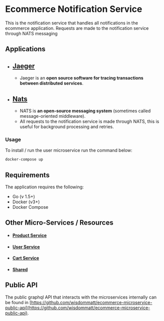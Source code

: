 # Ecommerce Notification Service

This is the notification service that handles all notifications in the ecommerce application. Requests are made to the notification service through NATS messaging

## Applications

* ## [Jaeger](https://www.jaegertracing.io/)

  * Jaeger is an **open source software for tracing transactions between distributed services**.
* ## [Nats](https://nats.io)

  * NATS is **an open-source messaging system** (sometimes called message-oriented middleware).
  * All requests to the notification service is made through NATS, this is useful for background processing and retries.

### Usage

To install / run the user microservice run the command below:

```bash
docker-compose up
```

## Requirements

The application requires the following:

* Go (v 1.5+)
* Docker (v3+)
* Docker Compose

## Other Micro-Services / Resources

* #### [Product Service](https://github.com/wisdommatt/ecommerce-microservice-product-service)
* #### [User Service](https://github.com/wisdommatt/ecommerce-microservice-user-service)
* #### [Cart Service](https://github.com/wisdommatt/ecommerce-microservice-cart-service)
* #### [Shared](https://github.com/wisdommatt/ecommerce-microservice-shared)

## Public API

The public graphql API that interacts with the microservices internally can be found in [https://github.com/wisdommatt/ecommerce-microservice-public-api](https://github.com/wisdommatt/ecommerce-microservice-public-api).
